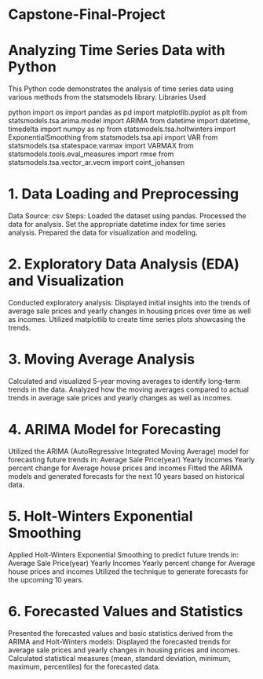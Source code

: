 # Capstone-Final-Project
# Analyzing Time Series Data with Python

This Python code demonstrates the analysis of time series data using various methods from the statsmodels library.
 Libraries Used

python
import os
import pandas as pd
import matplotlib.pyplot as plt
from statsmodels.tsa.arima.model import ARIMA
from datetime import datetime, timedelta
import numpy as np
from statsmodels.tsa.holtwinters import ExponentialSmoothing
from statsmodels.tsa.api import VAR
from statsmodels.tsa.statespace.varmax import VARMAX
from statsmodels.tools.eval_measures import rmse
from statsmodels.tsa.vector_ar.vecm import coint_johansen
# 1. Data Loading and Preprocessing
Data Source: csv
Steps:
Loaded the dataset using pandas.
Processed the data for analysis.
Set the appropriate datetime index for time series analysis.
Prepared the data for visualization and modeling.
# 2. Exploratory Data Analysis (EDA) and Visualization
Conducted exploratory analysis:
Displayed initial insights into the trends of average sale prices and yearly changes in housing prices over time as well as incomes.
Utilized matplotlib to create time series plots showcasing the trends.
# 3. Moving Average Analysis
Calculated and visualized 5-year moving averages to identify long-term trends in the data.
Analyzed how the moving averages compared to actual trends in average sale prices and yearly changes as well as incomes.
# 4. ARIMA Model for Forecasting
Utilized the ARIMA (AutoRegressive Integrated Moving Average) model for forecasting future trends in:
Average Sale Price(year)
Yearly Incomes
Yearly percent change for Average house prices and incomes
Fitted the ARIMA models and generated forecasts for the next 10 years based on historical data.
# 5. Holt-Winters Exponential Smoothing
Applied Holt-Winters Exponential Smoothing to predict future trends in:
Average Sale Price(year)
Yearly Incomes
Yearly percent change for Average house prices and incomes
Utilized the technique to generate forecasts for the upcoming 10 years.
# 6. Forecasted Values and Statistics
Presented the forecasted values and basic statistics derived from the ARIMA and Holt-Winters models:
Displayed the forecasted trends for average sale prices and yearly changes in housing prices and incomes.
Calculated statistical measures (mean, standard deviation, minimum, maximum, percentiles) for the forecasted data.
